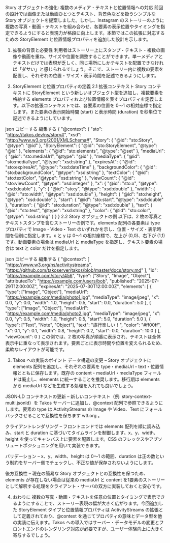 Story オブジェクトの強化: 複数のメディア・テキストと位置情報への対応
前回の設計では画像または動画ひとつとテキスト、背景色などを扱うシンプルな Story オブジェクトを提案しました。しかし、Instagram のストーリーのように複数の写真・動画・テキストを組み合わせ、各要素の表示位置やタイミングを指定できるようにすると表現力が格段に向上します。本節ではこの拡張に対応するための StoryElement と位置情報プロパティを追加した設計を示します。

1. 拡張の背景と必要性
利用者はストーリー上にスタンプ・テキスト・複数の画像や動画を重ね、サイズや位置を調整することができます。単一メディアとテキストだけでは表現が乏しく、同じ場所にしかテキストを配置できなければ「ダサい」と感じられるでしょう。そこで、ストーリー内に複数の要素を配置し、それぞれの位置・サイズ・表示時間を記述できるようにします。

2. StoryElement と位置プロパティの定義
2.1 拡張コンテキスト
Story コンテキストに StoryElement という新しいオブジェクト型を追加し、複数要素を格納する elements プロパティおよび位置情報を表すプロパティを定義します。以下の拡張コンテキストでは、各要素の位置を 0〜1 の相対座標で指定します。また要素の表示開始時間 (start) と表示時間 (duration) を秒単位で記述できるようにしています。

json
コピーする
編集する
{
  "@context": {
    "sto": "https://takos.dev/ns/story#",
    "xsd": "http://www.w3.org/2001/XMLSchema#",
    "Story": { "@id": "sto:Story", "@type": "@id" },
    "StoryElement": { "@id": "sto:StoryElement", "@type": "@id" },
    "elements": { "@id": "sto:elements", "@type": "@set" },
    "mediaUrl": { "@id": "sto:mediaUrl", "@type": "@id" },
    "mediaType": { "@id": "sto:mediaType", "@type": "xsd:string" },
    "expiresAt": { "@id": "sto:expiresAt", "@type": "xsd:dateTime" },
    "backgroundColor": { "@id": "sto:backgroundColor", "@type": "xsd:string" },
    "textColor": { "@id": "sto:textColor", "@type": "xsd:string" },
    "viewCount": { "@id": "sto:viewCount", "@type": "xsd:integer" },
    "x": { "@id": "sto:x", "@type": "xsd:double" },
    "y": { "@id": "sto:y", "@type": "xsd:double" },
    "width": { "@id": "sto:width", "@type": "xsd:double" },
    "height": { "@id": "sto:height", "@type": "xsd:double" },
    "start": { "@id": "sto:start", "@type": "xsd:double" },
    "duration": { "@id": "sto:duration", "@type": "xsd:double" },
    "text": { "@id": "sto:text", "@type": "xsd:string" },
    "color": { "@id": "sto:color", "@type": "xsd:string" }
  }
}
2.2 Story オブジェクトの例
以下は、2 枚の写真とテキストスタンプを含むストーリーの例です。elements 配列の各要素は type プロパティで Image・Video・Text のいずれかを示し、位置・サイズ・表示時間を個別に指定します。x と y は 0〜1 の相対座標で、左上が (0,0)、右下が (1,1) です。動画要素の場合は mediaUrl と mediaType を指定し、テキスト要素の場合は text と color だけを指定します。

json
コピーする
編集する
{
  "@context": [
    "https://www.w3.org/ns/activitystreams",
    "https://github.com/takoserver/takos/blob/master/docs/story.md"
  ],
  "id": "https://example.com/story/456",
  "type": ["Story", "Image", "Object"],
  "attributedTo": "https://example.com/users/bob",
  "published": "2025-07-29T12:00:00Z",
  "expiresAt": "2025-07-30T12:00:00Z",
  "elements": [
    {
      "type": ["Image", "Object"],
      "mediaUrl": "https://example.com/media/photo1.jpg",
      "mediaType": "image/jpeg",
      "x": 0.0,
      "y": 0.0,
      "width": 1.0,
      "height": 0.5,
      "start": 0.0,
      "duration": 5.0
    },
    {
      "type": ["Image", "Object"],
      "mediaUrl": "https://example.com/media/photo2.jpg",
      "mediaType": "image/jpeg",
      "x": 0.0,
      "y": 0.5,
      "width": 1.0,
      "height": 0.5,
      "start": 5.0,
      "duration": 5.0
    },
    {
      "type": ["Text", "Note", "Object"],
      "text": "旅行楽しい！",
      "color": "#ff00ff",
      "x": 0.1,
      "y": 0.1,
      "width": 0.8,
      "height": 0.2,
      "start": 0.0,
      "duration": 10.0
    }
  ],
  "viewCount": 0
}
この例では、2 枚の写真が順番に表示され、テキストは全体表示中に重なって表示されます。要素ごとに表示時間や位置を変えられるため、柔軟なレイアウトが可能です。

3. Takos への実装のポイント
データ構造の変更 – Story オブジェクトに elements 配列を追加し、それぞれの要素を type・mediaUrl・text・位置情報とともに保存します。既存の content・mediaUrl・mediaType フィールドは廃止し、elements に統一することを推奨します。移行期は elements から mediaUrl などを生成する処理を入れても良いでしょう。

JSON‑LD コンテキストの更新 – 新しいコンテキスト（例: story-context-multi.jsonld）を Takos サーバーに追加し、@context 配列で参照できるようにします。要素の type は ActivityStreams の Image や Video、Text にフォールバックさせることで互換性を保ちます
w3.org
。

クライアントレンダリング – フロントエンドでは elements 配列を順に読み込み、start と duration に基づいてタイムラインを制御します。x、y、width、height を使ってキャンバス上に要素を配置します。CSS のフレックスやアブソリュートポジショニングを用いて実装できます。

バリデーション – x、y、width、height は 0〜1 の範囲、duration は正の数という制約をサーバー側でチェックし、不正な値が保存されないようにします。

後方互換性 – 現在の簡易な Story オブジェクトとの互換性を保つため、elements が存在しない場合は従来の mediaUrl と content を1要素のストーリーとして解釈する処理をクライアント・サーバの双方に実装しておくと安心です。

4. おわりに
複数の写真・動画・テキストを任意の位置とタイミングで表示できるようにすることで、ストーリー表現の幅が大きく広がります。今回追加した StoryElement タイプと位置情報プロパティは ActivityStreams の拡張として定義されており、@context を通じてプロパティの意味とデータ型を他の実装に伝えます。Takos への導入ではサーバー・データモデルの変更とフロントエンドのレンダリング対応が必要ですが、ユーザー体験向上に大きく寄与するでしょう。
